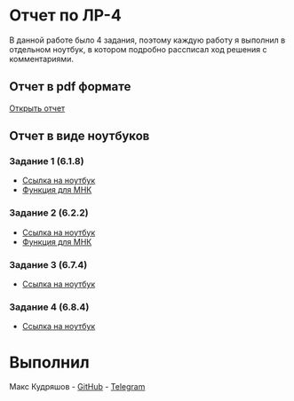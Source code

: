 # Отчет по ЛР-4

В данной работе было 4 задания, поэтому каждую работу я выполнил в отдельном ноутбук, в котором подробно рассписал ход решения с комментариями.

## Отчет в pdf формате

[Открыть отчет](отчет.pdf)

## Отчет в виде ноутбуков

### Задание 1 (6.1.8)

- [Ссылка на ноутбук](6.1.8.ipynb)
- [Функция для МНК](mnk.py)

### Задание 2 (6.2.2)

- [Ссылка на ноутбук](6.2.2.ipynb)
- [Функция для МНК](mnk.py)

### Задание 3 (6.7.4)

- [Ссылка на ноутбук](6.7.4.ipynb)

### Задание 4 (6.8.4)

- [Ссылка на ноутбук](6.8.4.ipynb)

# Выполнил

Макс Кудряшов - [GitHub](https://github.com/kudrmax/) - [Telegram](https://t.me/kudrmax)